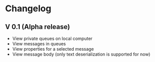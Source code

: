 # Changelog

## V 0.1 (Alpha release)
* View private queues on local computer
* View messages in queues
* View properties for a selected message
* View message body (only text deserialization is supported for now)